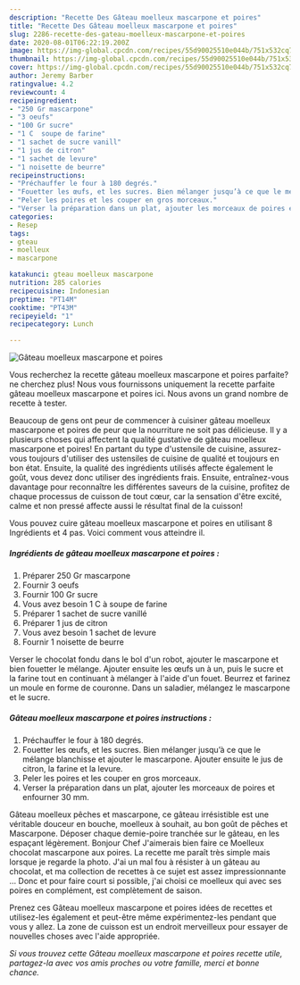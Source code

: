 ```yaml
---
description: "Recette Des Gâteau moelleux mascarpone et poires"
title: "Recette Des Gâteau moelleux mascarpone et poires"
slug: 2286-recette-des-gateau-moelleux-mascarpone-et-poires
date: 2020-08-01T06:22:19.200Z
image: https://img-global.cpcdn.com/recipes/55d90025510e044b/751x532cq70/gateau-moelleux-mascarpone-et-poires-photo-principale-de-la-recette.jpg
thumbnail: https://img-global.cpcdn.com/recipes/55d90025510e044b/751x532cq70/gateau-moelleux-mascarpone-et-poires-photo-principale-de-la-recette.jpg
cover: https://img-global.cpcdn.com/recipes/55d90025510e044b/751x532cq70/gateau-moelleux-mascarpone-et-poires-photo-principale-de-la-recette.jpg
author: Jeremy Barber
ratingvalue: 4.2
reviewcount: 4
recipeingredient:
- "250 Gr mascarpone"
- "3 oeufs"
- "100 Gr sucre"
- "1 C  soupe de farine"
- "1 sachet de sucre vanill"
- "1 jus de citron"
- "1 sachet de levure"
- "1 noisette de beurre"
recipeinstructions:
- "Préchauffer le four à 180 degrés."
- "Fouetter les œufs, et les sucres. Bien mélanger jusqu’à ce que le mélange blanchisse et ajouter le mascarpone. Ajouter ensuite le jus de citron, la farine et la levure."
- "Peler les poires et les couper en gros morceaux."
- "Verser la préparation dans un plat, ajouter les morceaux de poires et enfourner 30 mm."
categories:
- Resep
tags:
- gteau
- moelleux
- mascarpone

katakunci: gteau moelleux mascarpone 
nutrition: 285 calories
recipecuisine: Indonesian
preptime: "PT14M"
cooktime: "PT43M"
recipeyield: "1"
recipecategory: Lunch

---
```



![Gâteau moelleux mascarpone et poires](https://img-global.cpcdn.com/recipes/55d90025510e044b/751x532cq70/gateau-moelleux-mascarpone-et-poires-photo-principale-de-la-recette.jpg)

Vous recherchez la recette gâteau moelleux mascarpone et poires parfaite? ne cherchez plus! Nous vous fournissons uniquement la recette parfaite gâteau moelleux mascarpone et poires ici. Nous avons un grand nombre de recette à tester.

Beaucoup de gens ont peur de commencer à cuisiner gâteau moelleux mascarpone et poires de peur que la nourriture ne soit pas délicieuse. Il y a plusieurs choses qui affectent la qualité gustative de gâteau moelleux mascarpone et poires! En partant du type d'ustensile de cuisine, assurez-vous toujours d'utiliser des ustensiles de cuisine de qualité et toujours en bon état. Ensuite, la qualité des ingrédients utilisés affecte également le goût, vous devez donc utiliser des ingrédients frais. Ensuite, entraînez-vous davantage pour reconnaître les différentes saveurs de la cuisine, profitez de chaque processus de cuisson de tout cœur, car la sensation d'être excité, calme et non pressé affecte aussi le résultat final de la cuisson!

<!--inarticleads1-->

Vous pouvez cuire gâteau moelleux mascarpone et poires en utilisant 8 Ingrédients et 4 pas. Voici comment vous atteindre il.

##### Ingrédients de gâteau moelleux mascarpone et poires :

1. Préparer 250 Gr mascarpone
1. Fournir 3 oeufs
1. Fournir 100 Gr sucre
1. Vous avez besoin 1 C à soupe de farine
1. Préparer 1 sachet de sucre vanillé
1. Préparer 1 jus de citron
1. Vous avez besoin 1 sachet de levure
1. Fournir 1 noisette de beurre


Verser le chocolat fondu dans le bol d&#39;un robot, ajouter le mascarpone et bien fouetter le mélange. Ajouter ensuite les œufs un à un, puis le sucre et la farine tout en continuant à mélanger à l&#39;aide d&#39;un fouet. Beurrez et farinez un moule en forme de couronne. Dans un saladier, mélangez le mascarpone et le sucre. 

<!--inarticleads2-->

##### Gâteau moelleux mascarpone et poires instructions :

1. Préchauffer le four à 180 degrés.
1. Fouetter les œufs, et les sucres. Bien mélanger jusqu’à ce que le mélange blanchisse et ajouter le mascarpone. Ajouter ensuite le jus de citron, la farine et la levure.
1. Peler les poires et les couper en gros morceaux.
1. Verser la préparation dans un plat, ajouter les morceaux de poires et enfourner 30 mm.


Gâteau moelleux pêches et mascarpone, ce gâteau irrésistible est une véritable douceur en bouche, moelleux à souhait, au bon goût de pêches et Mascarpone. Déposer chaque demie-poire tranchée sur le gâteau, en les espaçant légèrement. Bonjour Chef J&#39;aimerais bien faire ce Moelleux chocolat mascarpone aux poires. La recette me paraît très simple mais lorsque je regarde la photo. J&#39;ai un mal fou à résister à un gâteau au chocolat, et ma collection de recettes à ce sujet est assez impressionnante … Donc et pour faire court si possible, j&#39;ai choisi ce moelleux qui avec ses poires en complément, est complètement de saison. 

<!--inarticleads1-->

<p>
Prenez ces Gâteau moelleux mascarpone et poires idées de recettes et utilisez-les également et peut-être même expérimentez-les pendant que vous y allez. La zone de cuisson est un endroit merveilleux pour essayer de nouvelles choses avec l'aide appropriée.
</p>

<p>
<i>Si vous trouvez cette Gâteau moelleux mascarpone et poires recette utile, partagez-la avec vos amis proches ou votre famille, merci et bonne chance.</i>
</p>
